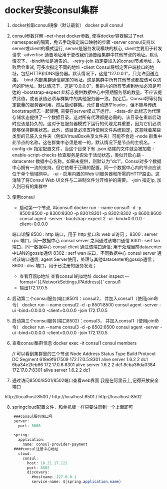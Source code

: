 # docker安装consul集群
1. docker拉取consul镜像（默认最新）
 docker pull consul 

2. consul参数详解
    –net=host docker参数, 使得docker容器越过了net namespace的隔离，免去手动指定端口映射的步骤
    -server consul支持以server或client的模式运行, server是服务发现模块的核心, client主要用于转发请求
    -advertise 通告地址用于更改我们通告给集群中其他节点的地址。默认情况下，-bind地址是通告的。
    -retry-join 指定要加入的consul节点地址，失败后会重试, 可多次指定不同的地址
    -client Consul将绑定客户端接口的地址，包括HTTP和DNS服务器。默认情况下，这是“127.0.0.1”，只允许回送连接。
    -bind 内部集群通信绑定的地址。这是集群中所有其他节点都应该可以访问的IP地址。默认情况下，这是“0.0.0.0”，集群内的所有节点到地址必须是可达的
    -bootstrap-expect 此标志提供数据中心中预期服务器的数量。不应该提供此值，或者该值必须与群集中的其他服务器一致。指定后，Consul将等待指定数量的服务器可用，然后启动群集。允许自动选举leader，但不能与传统-bootstrap标志一起使用, 需要在server模式下运行。
    -data-dir 此标志为代理存储状态提供了一个数据目录。这对所有代理都是必需的。该目录在重新启动时应该是持久的。这对于在服务器模式下运行的代理尤其重要，因为它们必须能够保持群集状态。此外，该目录必须支持使用文件系统锁定，这意味着某些类型的已装入文件夹（例如VirtualBox共享文件夹）可能不合适
    -node 群集中此节点的名称，这在群集中必须是唯一的，默认情况下是节点的主机名。
    -config-dir 指定配置文件，当这个目录下有 .json 结尾的文件就会被加载
    -enable-script-checks 检查服务是否处于活动状态，类似开启心跳
    -datacenter 数据中心名称。如果未提供，则默认为“dc1”。Consul对多个数据中心拥有一流的支持，但它依赖于正确的配置。同一个数据中心内的节点应该位于单个局域网中。
    -ui - 启用内置的Web UI服务器和所需的HTTP路由。这消除了将Consul Web UI文件与二进制文件分开维护的需要。
    -join 指定ip, 加入到已有的集群中
3. 使用consul
    - 启动第一个节点, 叫consul1
    docker run --name consul1 -d -p 8500:8500 -p 8300:8300 -p 8301:8301 -p 8302:8302 -p 8600:8600 consul agent -server -bootstrap-expect 2 -ui -bind=0.0.0.0 -client=0.0.0.0 

    端口详解
    8500 : http 端口，用于 http 接口和 web ui访问；
    8300 : server rpc 端口，同一数据中心 consul server 之间通过该端口通信
    8301 : serf lan 端口，同一数据中心 consul client 通过该端口通信; 用于处理当前datacenter中LAN的gossip通信
    8302 : serf wan 端口，不同数据中心 consul server 通过该端口通信; agent Server使用，处理与其他datacenter的gossip通信；
    8600 : dns 端口，用于已注册的服务发现；
    - 查看容器ip地址
    查看consul1的ip地址  docker inspect --format='{{.NetworkSettings.IPAddress}}' consul1
    - 输出172.17.0.5
4. 启动第二个consul服务(端口8501)：consul2， 并加入consul1（使用join命令）
    docker run --name consul2 -d -p 8501:8500 consul agent -server -ui -bind=0.0.0.0 -client=0.0.0.0 -join 172.17.0.5  

5. 启动第三个consul服务(端口8502)：consul3， 并加入consul1（使用join命令）
    docker run --name consul3 -d -p 8502:8500 consul agent -server -ui -bind=0.0.0.0 -client=0.0.0.0 -join 172.17.0.5  

6. 查看consul集群信息
    docker exec -it consul1 consul members 

    // 可以看到集群里的三个节点
    Node          Address          Status  Type    Build  Protocol  DC   Segment
    618e9f617509  172.17.0.5:8301  alive   server  1.6.2  2         dc1  <all>
    6ba34e2feb66  172.17.0.6:8301  alive   server  1.6.2  2         dc1  <all>
    8cba36da0384  172.17.0.7:8301  alive   server  1.6.2  2         dc1  <all>
7. 通过访问8500/8501/8502端口查看web界面
我是在阿里云上,记得开放安全端口

http://localhost:8500  /  http://localhost:8501  /  http://localhost:8502

8. springcloud配置文件，和单机版一样只要注册到一个上面即可
```java
    ###consul服务端口号
    server:
      port: 8006
    
    spring:
      application:
        name: consul-provider-payment
    ####consul注册中心地址
      cloud:
        consul:
          host: 10.21.17.121
          port: 8502
          discovery:
            #hostname: 127.0.0.1
            service-name: ${spring.application.name}
```



